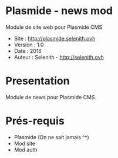 Plasmide - news mod
========

Module de site web pour Plasmide CMS

- Site :	http://plasmide.selenith.ovh
- Version :	1.0
- Date : 	2016
- Auteur : 	Selenith - http://selenith.ovh


Presentation
============

Module de news pour Plasmide CMS.


Prés-requis
===========
- Plasmide (On ne sait jamais ^^)
- Mod site
- Mod auth

